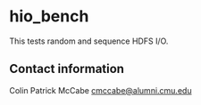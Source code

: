 hio\_bench
======================
This tests random and sequence HDFS I/O.

Contact information
-------------------------------------------------------------
Colin Patrick McCabe <cmccabe@alumni.cmu.edu>
